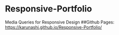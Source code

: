 # Responsive-Portfolio
Media Queries for Responsive Design
##Github Pages: https://karunashi.github.io/Responsive-Portfolio/
